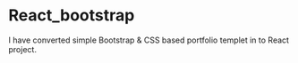 # React_bootstrap
I have converted simple Bootstrap &amp; CSS based portfolio templet in to React project.
